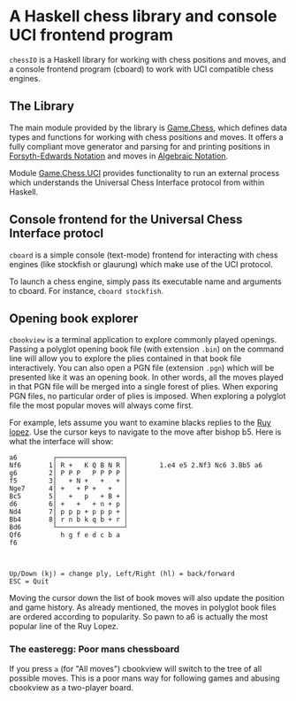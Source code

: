 # A Haskell chess library and console UCI frontend program

`chessIO` is a Haskell library for working with chess positions and moves,
and a console frontend program (cboard) to work with UCI compatible
chess engines.

## The Library

The main module provided by the library is
[Game.Chess](https://hackage.haskell.org/package/chessIO/docs/Game-Chess.html),
which defines data types and functions for working with chess positions
and moves. It offers a fully compliant move generator and parsing for
and printing positions in [Forsyth-Edwards
Notation](https://en.wikipedia.org/wiki/Forsyth%E2%80%93Edwards_Notation)
and moves in [Algebraic
Notation](https://en.wikipedia.org/wiki/Algebraic_notation_(chess)).

Module
[Game.Chess.UCI](https://hackage.haskell.org/package/chessIO/docs/Game-Chess-UCI.html)
provides functionality to run an external process which understands the
Universal Chess Interface protocol from within Haskell.

## Console frontend for the Universal Chess Interface protocl

`cboard` is a simple console (text-mode) frontend for interacting with
chess engines (like stockfish or glaurung) which make use of the UCI
protocol.

To launch a chess engine, simply pass its executable name and arguments
to cboard. For instance, `cboard stockfish`.

## Opening book explorer

`cbookview` is a terminal application to explore commonly played openings.
Passing a polyglot opening book file (with extension `.bin`) on the command line
will allow you to explore the plies contained in that book file interactively.
You can also open a PGN file (extension `.pgn`) which will be presented like
it was an opening book.  In other words, all the moves played in that PGN file will
be merged into a single forest of plies.  When exporing PGN files, no
particular order of plies is imposed.  When exploring a polyglot file
the most popular moves will always come first.

For example, lets assume you want to examine blacks replies to
the [Ruy lopez](https://en.wikipedia.org/wiki/Ruy_Lopez).  Use the cursor keys
to navigate to the move after bishop b5.
Here is what the interface will show:

```
a6         ┌─────────────────┐
Nf6       1│ R +   K Q B N R │        1.e4 e5 2.Nf3 Nc6 3.Bb5 a6
g6        2│ P P P   P P P P │
f5        3│   + N +   +   + │
Nge7      4│ +   + P +   +   │
Bc5       5│   +   p   + B + │
d6        6│ +   +   + n + p │
Nd4       7│ p p p + p p p + │
Bb4       8│ r n b k q b + r │
Bd6        └─────────────────┘
Qf6          h g f e d c b a
f6



Up/Down (kj) = change ply, Left/Right (hl) = back/forward                 ESC = Quit
```

Moving the cursor down the list of book moves will also update the
position and game history.  As already mentioned, the moves in polyglot book files
are ordered according to popularity.  So pawn to a6 is actually the
most popular line of the Ruy Lopez.

### The easteregg: Poor mans chessboard

If you press `a` (for "All moves") cbookview will switch to the tree
of all possible moves.  This is a poor mans way for following
games and abusing cbookview as a two-player board.
